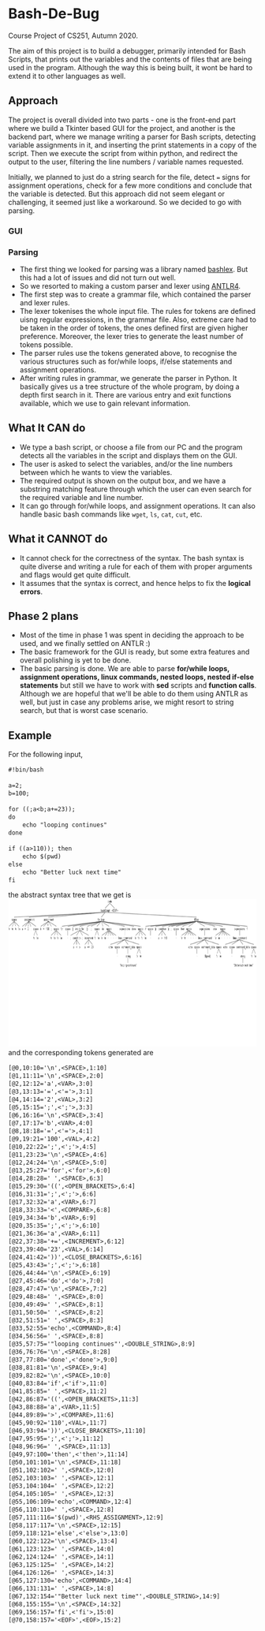# Bash-De-Bug
Course Project of CS251, Autumn 2020.

The aim of this project is to build a debugger, primarily intended for Bash Scripts, that prints out the variables and the contents of files that are being used in the program. Although the way this is being built, it wont be hard to extend it to other languages as well.

## Approach
The project is overall divided into two parts - one is the front-end part where we build a Tkinter based GUI for the project, and another is the backend part, where we manage writing a parser for Bash scripts, detecting variable assignments in it, and inserting the print statements in a copy of the script. Then we execute the script from within python, and redirect the output to the user, filtering the line numbers / variable names requested.

Initially, we planned to just do a string search for the file, detect `=` signs for assignment operations, check for a few more conditions and conclude that the variable is detected. But this approach did not seem elegant or challenging, it seemed just like a workaround. So we decided to go with parsing.

### GUI


### Parsing
* The first thing we looked for parsing was a library named [bashlex](https://github.com/idank/bashlex). But this had a lot of issues and did not turn out well.
* So we resorted to making a custom parser and lexer using [ANTLR4](https://github.com/antlr/antlr4).
* The first step was to create a grammar file, which contained the parser and lexer rules.
* The lexer tokenises the whole input file. The rules for tokens are defined uisng regular expressions, in the grammar file. Also, extreme care had to be taken in the order of tokens, the ones defined first are given higher preference. Moreover, the lexer tries to generate the least number of tokens possible.
* The parser rules use the tokens generated above, to recognise the various structures such as for/while loops, if/else statements and assignment operations.
* After writing rules in grammar, we generate the parser in Python. It basically gives us a tree structure of the whole program, by doing a depth first search in it. There are various entry and exit functions available, which we use to gain relevant information.

## What It CAN do
* We type a bash script, or choose a file from our PC and the program detects all the variables in the script and displays them on the GUI.
* The user is asked to select the variables, and/or the line numbers between which he wants to view the variables.
* The required output is shown on the output box, and we have a substring matching feature through which the user can even search for the required variable and line number.
* It can go through for/while loops, and assignment operations. It can also handle basic bash commands like `wget`, `ls`, `cat`, `cut`, etc. 

## What it CANNOT do
* It cannot check for the correctness of the syntax. The bash syntax is quite diverse and writing a rule for each of them with proper arguments and flags would get quite difficult.
* It assumes that the syntax is correct, and hence helps to fix the **logical errors**.

## Phase 2 plans
* Most of the time in phase 1 was spent in deciding the approach to be used, and we finally settled on ANTLR :)
* The basic framework for the GUI is ready, but some extra features and overall polishing is yet to be done.
* The basic parsing is done. We are able to parse **for/while loops, assignment operations, linux commands, nested loops, nested if-else statements** but still we have to work with **sed** scripts and **function calls**. Although we are hopeful that we'll be able to do them using ANTLR as well, but just in case any problems arise, we might resort to string search, but that is worst case scenario.

## Example
For the following input,

    #!bin/bash

    a=2;
    b=100;

    for ((;a<b;a+=23));
    do
        echo "looping continues"
    done

    if ((a>110)); then
        echo $(pwd)
    else
        echo "Better luck next time"
    fi

the abstract syntax tree that we get is <br> <img src="testcases/test4.png" height=300 width=1000> <br>
and the corresponding tokens generated are <br>

    [@0,10:10='\n',<SPACE>,1:10]
    [@1,11:11='\n',<SPACE>,2:0]
    [@2,12:12='a',<VAR>,3:0]
    [@3,13:13='=',<'='>,3:1]
    [@4,14:14='2',<VAL>,3:2]
    [@5,15:15=';',<';'>,3:3]
    [@6,16:16='\n',<SPACE>,3:4]
    [@7,17:17='b',<VAR>,4:0]
    [@8,18:18='=',<'='>,4:1]
    [@9,19:21='100',<VAL>,4:2]
    [@10,22:22=';',<';'>,4:5]
    [@11,23:23='\n',<SPACE>,4:6]
    [@12,24:24='\n',<SPACE>,5:0]
    [@13,25:27='for',<'for'>,6:0]
    [@14,28:28=' ',<SPACE>,6:3]
    [@15,29:30='((',<OPEN_BRACKETS>,6:4]
    [@16,31:31=';',<';'>,6:6]
    [@17,32:32='a',<VAR>,6:7]
    [@18,33:33='<',<COMPARE>,6:8]
    [@19,34:34='b',<VAR>,6:9]
    [@20,35:35=';',<';'>,6:10]
    [@21,36:36='a',<VAR>,6:11]
    [@22,37:38='+=',<INCREMENT>,6:12]
    [@23,39:40='23',<VAL>,6:14]
    [@24,41:42='))',<CLOSE_BRACKETS>,6:16]
    [@25,43:43=';',<';'>,6:18]
    [@26,44:44='\n',<SPACE>,6:19]
    [@27,45:46='do',<'do'>,7:0]
    [@28,47:47='\n',<SPACE>,7:2]
    [@29,48:48=' ',<SPACE>,8:0]
    [@30,49:49=' ',<SPACE>,8:1]
    [@31,50:50=' ',<SPACE>,8:2]
    [@32,51:51=' ',<SPACE>,8:3]
    [@33,52:55='echo',<COMMAND>,8:4]
    [@34,56:56=' ',<SPACE>,8:8]
    [@35,57:75='"looping continues"',<DOUBLE_STRING>,8:9]
    [@36,76:76='\n',<SPACE>,8:28]
    [@37,77:80='done',<'done'>,9:0]
    [@38,81:81='\n',<SPACE>,9:4]
    [@39,82:82='\n',<SPACE>,10:0]
    [@40,83:84='if',<'if'>,11:0]
    [@41,85:85=' ',<SPACE>,11:2]
    [@42,86:87='((',<OPEN_BRACKETS>,11:3]
    [@43,88:88='a',<VAR>,11:5]
    [@44,89:89='>',<COMPARE>,11:6]
    [@45,90:92='110',<VAL>,11:7]
    [@46,93:94='))',<CLOSE_BRACKETS>,11:10]
    [@47,95:95=';',<';'>,11:12]
    [@48,96:96=' ',<SPACE>,11:13]
    [@49,97:100='then',<'then'>,11:14]
    [@50,101:101='\n',<SPACE>,11:18]
    [@51,102:102=' ',<SPACE>,12:0]
    [@52,103:103=' ',<SPACE>,12:1]
    [@53,104:104=' ',<SPACE>,12:2]
    [@54,105:105=' ',<SPACE>,12:3]
    [@55,106:109='echo',<COMMAND>,12:4]
    [@56,110:110=' ',<SPACE>,12:8]
    [@57,111:116='$(pwd)',<RHS_ASSIGNMENT>,12:9]
    [@58,117:117='\n',<SPACE>,12:15]
    [@59,118:121='else',<'else'>,13:0]
    [@60,122:122='\n',<SPACE>,13:4]
    [@61,123:123=' ',<SPACE>,14:0]
    [@62,124:124=' ',<SPACE>,14:1]
    [@63,125:125=' ',<SPACE>,14:2]
    [@64,126:126=' ',<SPACE>,14:3]
    [@65,127:130='echo',<COMMAND>,14:4]
    [@66,131:131=' ',<SPACE>,14:8]
    [@67,132:154='"Better luck next time"',<DOUBLE_STRING>,14:9]
    [@68,155:155='\n',<SPACE>,14:32]
    [@69,156:157='fi',<'fi'>,15:0]
    [@70,158:157='<EOF>',<EOF>,15:2]
